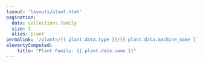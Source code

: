 ```yaml
---
layout: 'layouts/plant.html'
pagination:
  data: collections.family
  size: 1
  alias: plant
permalink: '/plants/{{ plant.data.type }}/{{ plant.data.machine_name }}/'
eleventyComputed:
    title: "Plant Family: {{ plant.data.name }}"
---
```

